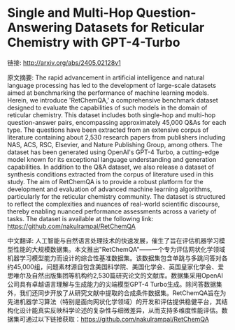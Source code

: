 # Single and Multi-Hop Question-Answering Datasets for Reticular Chemistry with GPT-4-Turbo

链接: http://arxiv.org/abs/2405.02128v1

原文摘要:
The rapid advancement in artificial intelligence and natural language
processing has led to the development of large-scale datasets aimed at
benchmarking the performance of machine learning models. Herein, we introduce
'RetChemQA,' a comprehensive benchmark dataset designed to evaluate the
capabilities of such models in the domain of reticular chemistry. This dataset
includes both single-hop and multi-hop question-answer pairs, encompassing
approximately 45,000 Q&As for each type. The questions have been extracted from
an extensive corpus of literature containing about 2,530 research papers from
publishers including NAS, ACS, RSC, Elsevier, and Nature Publishing Group,
among others. The dataset has been generated using OpenAI's GPT-4 Turbo, a
cutting-edge model known for its exceptional language understanding and
generation capabilities. In addition to the Q&A dataset, we also release a
dataset of synthesis conditions extracted from the corpus of literature used in
this study. The aim of RetChemQA is to provide a robust platform for the
development and evaluation of advanced machine learning algorithms,
particularly for the reticular chemistry community. The dataset is structured
to reflect the complexities and nuances of real-world scientific discourse,
thereby enabling nuanced performance assessments across a variety of tasks. The
dataset is available at the following link:
https://github.com/nakulrampal/RetChemQA

中文翻译:
人工智能与自然语言处理技术的快速发展，催生了旨在评估机器学习模型性能的大规模数据集。本文推出"RetChemQA"——一个专为评估网状化学领域机器学习模型能力而设计的综合性基准数据集。该数据集包含单跳与多跳问答对各约45,000组，问题素材源自包含美国科学院、美国化学会、英国皇家化学会、爱思唯尔及自然出版集团等机构约2,530篇研究论文的文献库。数据集采用OpenAI公司具有卓越语言理解与生成能力的尖端模型GPT-4 Turbo生成。除问答数据集外，我们还同步开放了从研究文献中提取的合成条件数据集。RetChemQA旨在为先进机器学习算法（特别是面向网状化学领域）的开发和评估提供稳健平台，其结构化设计能真实反映科学论述的复杂性与细微差异，从而支持多维度性能评估。数据集可通过以下链接获取：https://github.com/nakulrampal/RetChemQA
